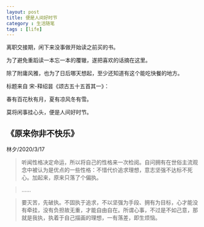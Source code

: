 ```yaml
---
layout: post
title: 便是人间好时节
category : 生活随笔
tags : [life]
---
```


离职交接期，闲下来没事做开始读之前买的书。

为了避免重蹈读一本忘一本的覆辙，遂把喜欢的话摘在这里。

除了附庸风雅，也为了日后哪天想起，至少还知道有这个能吃快餐的地方。

标题来自 宋-释绍昙《颂古五十五首其一》：

春有百花秋有月，夏有凉风冬有雪。

莫将闲事挂心头，便是人间好时节。


## 《原来你非不快乐》 

林夕/2020/3/17


>听闻性格决定命运，所以将自己的性格来一次检阅。自问拥有在世俗主流观念中被认为是优点的一些性格：不惜代价追求理想，意志坚强不达标不死心。加起来，原来只落了个偏执。

>……

>要灭苦，先破执。不固执于追求，不以坚强为手段、拥有为目标，心才能没有牵挂，没有负担故无重，才能自由自在。所谓心事，不过是不如己意，那就是我执，执着于自己描画的理想，一有落差，即生烦恼。
